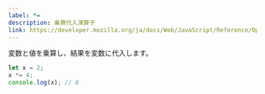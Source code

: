 ```yaml
---
label: *=
description: 乗算代入演算子
link: https://developer.mozilla.org/ja/docs/Web/JavaScript/Reference/Operators/Multiplication_assignment
---
```


変数と値を乗算し、結果を変数に代入します。

```typescript
let x = 2;
x *= 4;
console.log(x); // 8
```
